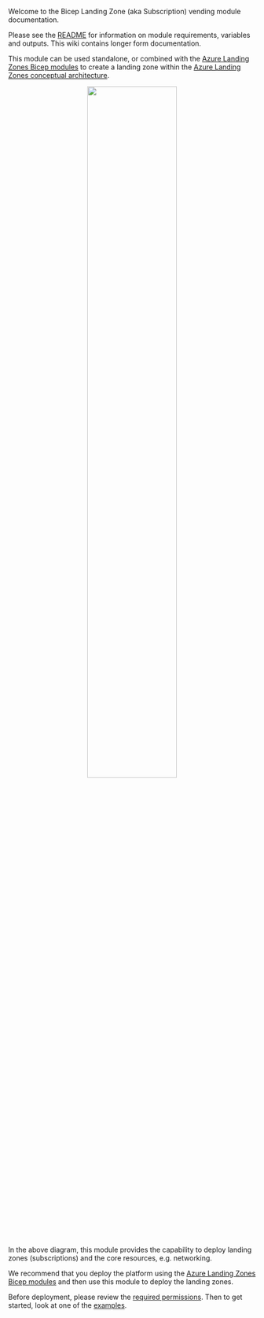 <!-- markdownlint-disable MD041 -->
Welcome to the Bicep Landing Zone (aka Subscription) vending module documentation.

Please see the [README](https://aka.ms/lz-vending/bicep) for information on module requirements, variables and outputs. This wiki contains longer form documentation.

This module can be used standalone, or combined with the [Azure Landing Zones Bicep modules][alz_bicep_module] to create a landing zone within the [Azure Landing Zones conceptual architecture][alz_conceptual_arch].

<!-- markdownlint-disable MD033 -->
<center><img src="img/journey.png" width="60%" /></center>
<!-- markdownlint-enable -->

In the above diagram, this module provides the capability to deploy landing zones (subscriptions) and the core resources, e.g. networking.

We recommend that you deploy the platform using the [Azure Landing Zones Bicep modules][alz_bicep_module] and then use this module to deploy the landing zones.

Before deployment, please review the [required permissions](https://github.com/azure/bicep-lz-vending/wiki/permissions). Then to get started, look at one of the [examples](https://github.com/azure/bicep-lz-vending/wiki/examples).

[alz_conceptual_arch]: https://aka.ms/alz#azure-landing-zone-conceptual-architecture
[alz_bicep_module]: https://aka.ms/alz/bicep
[readme]: https://aka.ms/lz-vending/bicep

